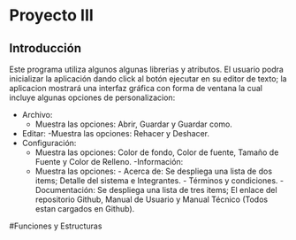 # Proyecto III

## Introducción
Este programa utiliza algunos algunas librerias y atributos. El usuario podra inicializar la aplicación dando click al botón ejecutar en su editor de texto; la aplicacion mostrará una interfaz gráfica con forma de ventana la cual incluye algunas opciones de personalizacion:
  - Archivo:
      - Muestra las opciones: Abrir, Guardar y Guardar como.
  - Editar:
      -Muestra las opciones: Rehacer y Deshacer.
  - Configuración:
      - Muestra las opciones: Color de fondo, Color de fuente, Tamaño de Fuente y Color de Relleno.
  -Información:
      - Muestra las opciones:
              - Acerca de: Se despliega una lista de dos items; Detalle del sistema e Integrantes.
              - Términos y condiciones.
              - Documentación: Se despliega una lista de tres items; El enlace del repositorio Github, Manual de Usuario y Manual Técnico (Todos estan cargados en Github).

#Funciones y Estructuras
